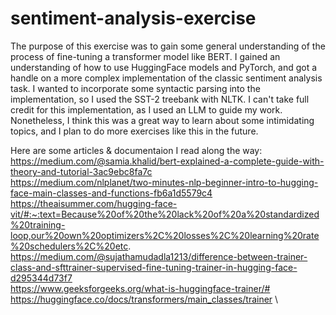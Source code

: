 # sentiment-analysis-exercise
The purpose of this exercise was to gain some general understanding of the process of fine-tuning a transformer model like BERT. I gained an understanding of how to use HuggingFace models and PyTorch, and got a handle on a more complex implementation of the classic sentiment analysis task. I wanted to incorporate some syntactic parsing into the implementation, so I used the SST-2 treebank with NLTK. I can't take full credit for this implementation, as I used an LLM to guide my work. Nonetheless, I think this was a great way to learn about some intimidating topics, and I plan to do more exercises like this in the future.

Here are some articles & documentaion I read along the way: \
https://medium.com/@samia.khalid/bert-explained-a-complete-guide-with-theory-and-tutorial-3ac9ebc8fa7c \
https://medium.com/nlplanet/two-minutes-nlp-beginner-intro-to-hugging-face-main-classes-and-functions-fb6a1d5579c4 \
https://theaisummer.com/hugging-face-vit/#:~:text=Because%20of%20the%20lack%20of%20a%20standardized%20training-loop,our%20own%20optimizers%2C%20losses%2C%20learning%20rate%20schedulers%2C%20etc. \
https://medium.com/@sujathamudadla1213/difference-between-trainer-class-and-sfttrainer-supervised-fine-tuning-trainer-in-hugging-face-d295344d73f7 \
https://www.geeksforgeeks.org/what-is-huggingface-trainer/# \
https://huggingface.co/docs/transformers/main_classes/trainer \
